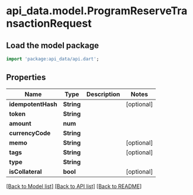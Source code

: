 # api_data.model.ProgramReserveTransactionRequest

## Load the model package
```dart
import 'package:api_data/api.dart';
```

## Properties
Name | Type | Description | Notes
------------ | ------------- | ------------- | -------------
**idempotentHash** | **String** |  | [optional] 
**token** | **String** |  | 
**amount** | **num** |  | 
**currencyCode** | **String** |  | 
**memo** | **String** |  | [optional] 
**tags** | **String** |  | [optional] 
**type** | **String** |  | 
**isCollateral** | **bool** |  | [optional] 

[[Back to Model list]](../README.md#documentation-for-models) [[Back to API list]](../README.md#documentation-for-api-endpoints) [[Back to README]](../README.md)


